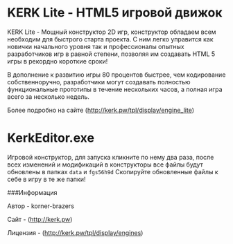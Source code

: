KERK Lite - HTML5 игровой движок
======

KERK Lite - Мощный конструктор 2D игр, конструктор обладаем всем необходим для быстрого старта проекта. С ним легко управится как новички начального уровня так и профессионалы опытных разработчиков игр в равной степени, позволяя им создавать HTML 5 игры в рекордно короткие сроки!

В дополнение к развитию игры 80 процентов быстрее, чем кодирование собственноручно, разработчики могут создавать полностью функциональные прототипы в течение нескольких часов, а полная игра всего за несколько недель.


Более подробно на сайте (http://kerk.pw/tpl/display/engine_lite)

KerkEditor.exe
======

Игровой конструктор, для запуска кликните по нему два раза, после всех изменений и модификаций в конструкторы все файлы будут обновлены в папках ```data``` и ```fgs56h9d```
Скопируйте обновленные  файлы к себе в игру в те же папки!


###Информация

  Автор - korner-brazers
  
  Сайт  - (http://kerk.pw)
  
  Лицензия - (http://kerk.pw/tpl/display/engines)